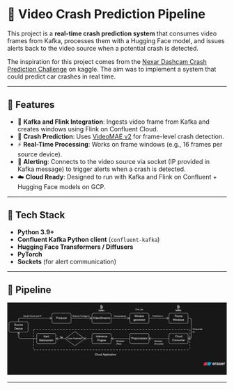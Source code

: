 # 🚦 Video Crash Prediction Pipeline  

This project is a **real-time crash prediction system** that consumes video frames from Kafka, processes them with a Hugging Face model, and issues alerts back to the video source when a potential crash is detected.  

The inspiration for this project comes from the [Nexar Dashcam Crash Prediction Challenge](https://www.kaggle.com/competitions/nexar-collision-prediction) on kaggle. The aim was to implement a system that could predict car crashes in real time.

---

## 🔹 Features  
- 📡 **Kafka and Flink Integration**: Ingests video frame from Kafka and creates windows using Flink on Confluent Cloud.  
- 🤖 **Crash Prediction**: Uses [VideoMAE v2](https://huggingface.co/zhiyaowang/VideoMaev2-giant-nexar-solution) for frame-level crash detection.  
- ⚡ **Real-Time Processing**: Works on frame windows (e.g., 16 frames per source device).  
- 🔔 **Alerting**: Connects to the video source via socket (IP provided in Kafka message) to trigger alerts when a crash is detected.  
- ☁️ **Cloud Ready**: Designed to run with Kafka and Flink on Confluent + Hugging Face models on GCP.  

---

## 🔧 Tech Stack  
- **Python 3.9+**  
- **Confluent Kafka Python client** (`confluent-kafka`)  
- **Hugging Face Transformers / Diffusers**  
- **PyTorch**  
- **Sockets** (for alert communication)  

---

## 🔄 Pipeline

![Pipeline](./public/pipeline.png)

---